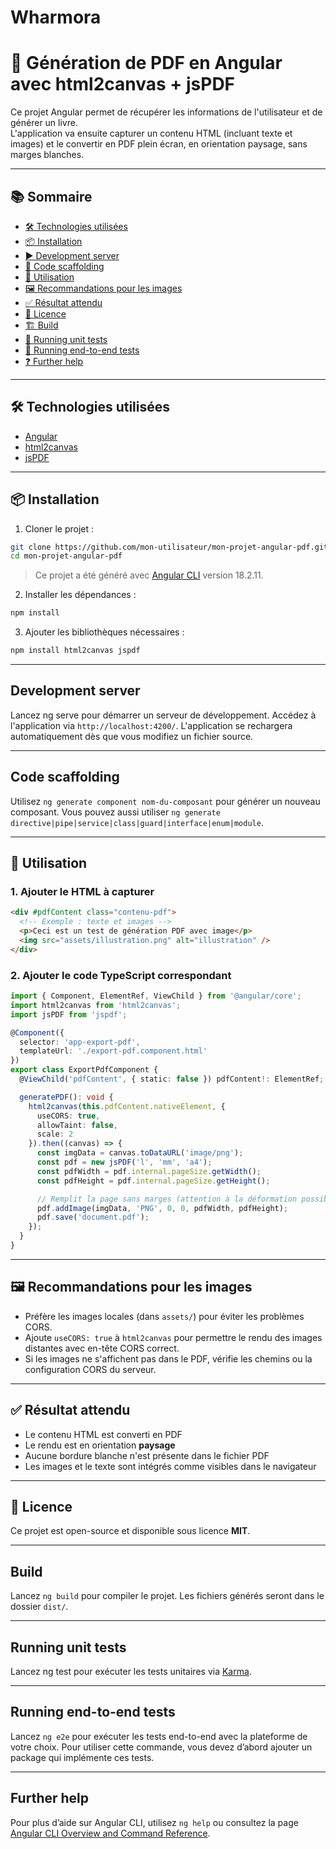 # Wharmora

# 📄 Génération de PDF en Angular avec html2canvas + jsPDF

Ce projet Angular permet de récupérer les informations de l'utilisateur et de générer un livre.  
L'application va ensuite capturer un contenu HTML (incluant texte et images) et le convertir en PDF plein écran, en orientation paysage, sans marges blanches.

---

## 📚 Sommaire

- [🛠️ Technologies utilisées](#️-technologies-utilisées)
- [📦 Installation](#-installation)
- [▶️ Development server](#development-server)
- [🧱 Code scaffolding](#code-scaffolding)
- [🚀 Utilisation](#-utilisation)
- [🖼️ Recommandations pour les images](#️-recommandations-pour-les-images)
- [✅ Résultat attendu](#-résultat-attendu)
- [📄 Licence](#-licence)
- [🏗️ Build](#build)
- [🧪 Running unit tests](#running-unit-tests)
- [🧪 Running end-to-end tests](#running-end-to-end-tests)
- [❓ Further help](#further-help)

---

## 🛠️ Technologies utilisées

- [Angular](https://angular.io/)
- [html2canvas](https://www.npmjs.com/package/html2canvas)
- [jsPDF](https://www.npmjs.com/package/jspdf)

---

## 📦 Installation

1. Cloner le projet :

```bash
git clone https://github.com/mon-utilisateur/mon-projet-angular-pdf.git
cd mon-projet-angular-pdf
```

> Ce projet a été généré avec [Angular CLI](https://github.com/angular/angular-cli) version 18.2.11.

2. Installer les dépendances :

```bash
npm install
```

3. Ajouter les bibliothèques nécessaires :

```bash
npm install html2canvas jspdf
```

---

## Development server

Lancez ng serve pour démarrer un serveur de développement.
Accédez à l'application via `http://localhost:4200/`.
L'application se rechargera automatiquement dès que vous modifiez un fichier source.

---

## Code scaffolding

Utilisez `ng generate component nom-du-composant` pour générer un nouveau composant.
Vous pouvez aussi utiliser `ng generate directive|pipe|service|class|guard|interface|enum|module`.

---

## 🚀 Utilisation

### 1. Ajouter le HTML à capturer

```html
<div #pdfContent class="contenu-pdf">
  <!-- Exemple : texte et images -->
  <p>Ceci est un test de génération PDF avec image</p>
  <img src="assets/illustration.png" alt="illustration" />
</div>
```

### 2. Ajouter le code TypeScript correspondant

```ts
import { Component, ElementRef, ViewChild } from '@angular/core';
import html2canvas from 'html2canvas';
import jsPDF from 'jspdf';

@Component({
  selector: 'app-export-pdf',
  templateUrl: './export-pdf.component.html'
})
export class ExportPdfComponent {
  @ViewChild('pdfContent', { static: false }) pdfContent!: ElementRef;

  generatePDF(): void {
    html2canvas(this.pdfContent.nativeElement, {
      useCORS: true,
      allowTaint: false,
      scale: 2
    }).then((canvas) => {
      const imgData = canvas.toDataURL('image/png');
      const pdf = new jsPDF('l', 'mm', 'a4');
      const pdfWidth = pdf.internal.pageSize.getWidth();
      const pdfHeight = pdf.internal.pageSize.getHeight();

      // Remplit la page sans marges (attention à la déformation possible)
      pdf.addImage(imgData, 'PNG', 0, 0, pdfWidth, pdfHeight);
      pdf.save('document.pdf');
    });
  }
}
```

---

## 🖼️ Recommandations pour les images

- Préfère les images locales (dans `assets/`) pour éviter les problèmes CORS.
- Ajoute `useCORS: true` à `html2canvas` pour permettre le rendu des images distantes avec en-tête CORS correct.
- Si les images ne s'affichent pas dans le PDF, vérifie les chemins ou la configuration CORS du serveur.

---

## ✅ Résultat attendu

- Le contenu HTML est converti en PDF
- Le rendu est en orientation **paysage**
- Aucune bordure blanche n'est présente dans le fichier PDF
- Les images et le texte sont intégrés comme visibles dans le navigateur

---

## 📄 Licence

Ce projet est open-source et disponible sous licence **MIT**.

---

## Build

Lancez `ng build` pour compiler le projet.
Les fichiers générés seront dans le dossier `dist/`.

---

## Running unit tests

Lancez ng test pour exécuter les tests unitaires via [Karma](https://karma-runner.github.io).

---

## Running end-to-end tests

Lancez `ng e2e` pour exécuter les tests end-to-end avec la plateforme de votre choix.
Pour utiliser cette commande, vous devez d’abord ajouter un package qui implémente ces tests.

---

## Further help

Pour plus d’aide sur Angular CLI, utilisez `ng help` ou consultez la page [Angular CLI Overview and Command Reference](https://angular.dev/tools/cli).
